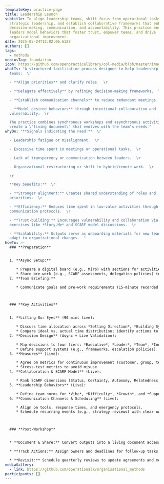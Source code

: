 ```yaml
---
templateKey: practice-page
title: Leadership Launch
subtitle: To align leadership teams, shift focus from operational tasks to
  strategic leadership, and establish collaborative frameworks that enhance
  decision-making, communication, and accountability. This practice ensures
  leaders model behaviors that foster trust, empower teams, and drive
  organizational improvement.
date: 2025-05-24T12:02:06.612Z
authors: []
tags:
  - methods
mobiusTag: foundation
icon: https://github.com/openpracticelibrary/opl-media/blob/master/images/Needs%20an%20Image.png?raw=true
whatIs: "A structured facilitation process designed to help leadership
  teams:  \r

  - **Align priorities** and clarify roles.  \r

  - **Delegate effectively** by refining decision-making frameworks.  \r

  - **Establish communication channels** to reduce redundant meetings.  \r

  - **Model desired behaviors** through intentional collaboration and
  vulnerability.  \r

  The practice combines synchronous workshops and asynchronous activities to
  create a \"living document\" that evolves with the team’s needs."
whyDo: "**Signals indicating the need:**  \r

  - Leadership fatigue or misalignment.  \r

  - Excessive time spent in meetings or operational tasks.  \r

  - Lack of transparency or communication between leaders.  \r

  - Organizational restructuring or shift to hybrid/remote work.  \r

  \r

  **Key benefits:**  \r

  - **Stronger alignment:** Creates shared understanding of roles and
  priorities.  \r

  - **Efficiency:** Reduces time spent in low-value activities through clear
  communication protocols.  \r

  - **Trust-building:** Encourages vulnerability and collaboration via
  exercises like *Story.Me* and SCARF model discussions.  \r

  - **Scalability:** Outputs serve as onboarding materials for new leaders and
  adapt to organizational changes.  "
howTo: >-
  ### **Preparation**


  1. **Async Setup:**  

     * Prepare a digital board (e.g., Miro) with sections for activities like *Lifting Our Eyes* and *Decision Design*.  
     * Share pre-work (e.g., SCARF assessments, delegation policies) to streamline sessions.  
  2. **Team Briefing:**  

     * Communicate goals and pre-work requirements (15-minute recorded briefing).  



  ### **Key Activities**


  1. **Lifting Our Eyes** (90 mins live):  

     * Discuss time allocation across *Setting Direction*, *Building Systems*, *Improving Systems*, and *Stuck in Weeds*.  
     * Compare ideal vs. actual time distribution; identify actions to align priorities.  
  2. **Decision Design** (Async + Live Validation):  

     * Map decisions to four tiers: *Executive*, *Leader*, *Team*, *Individual*.  
     * Define support systems (e.g., frameworks, escalation policies).  
  3. **Measures** (Live):  

     * Agree on metrics for continuous improvement (customer, group, team).  
     * Stress-test metrics to avoid misuse.  
  4. **Collaboration & SCARF Model** (Live):  

     * Rank SCARF dimensions (Status, Certainty, Autonomy, Relatedness, Fairness) to understand team motivations.  
  5. **Leadership Behaviors** (Live):  

     * Define team norms for *Vibe*, *Difficulty*, *Growth*, and *Support*.  
  6. **Communication Channels & Scheduling** (Live):  

     * Align on tools, response times, and emergency protocols.  
     * Schedule recurring events (e.g., strategy reviews) with clear ownership.  



  ### **Post-Workshop**


  * **Document & Share:** Convert outputs into a living document accessible via the team’s knowledge platform.  

  * **Track Actions:** Assign owners and deadlines for follow-up tasks.  

  * **Revisit:** Schedule quarterly reviews to update agreements and metrics.
mediaGallery:
  - link: https://github.com/operationalX/organisational_methods
participants: []
---
```

